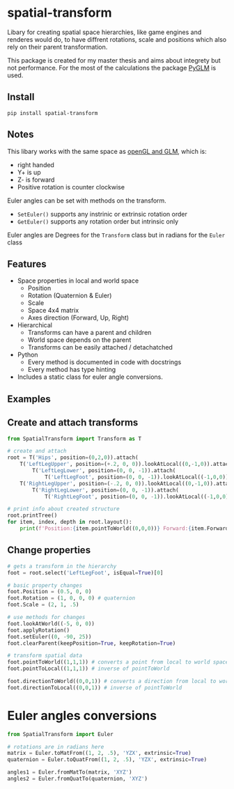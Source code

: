 # spatial-transform
Libary for creating spatial space hierarchies, like game engines and renderes would do, to have diffrent rotations, scale and positions which also rely on their parent transformation.

This package is created for my master thesis and aims about integrety but not performance. For the most of the calculations the package [PyGLM](https://github.com/Zuzu-Typ/PyGLM) is used.

## Install
``` batch
pip install spatial-transform
 ```

## Notes
This libary works with the same space as [openGL and GLM](https://www.evl.uic.edu/ralph/508S98/coordinates.html), which is:
- right handed
- Y+ is up
- Z- is forward
- Positive rotation is counter clockwise

Euler angles can be set with methods on the transform.
- ``SetEuler()`` supports any instrinic or extrinsic rotation order
- ``GetEuler()`` supports any rotation order but intrinsic only

Euler angles are Degrees for the ``Transform`` class but in radians for the ``Euler`` class

## Features
- Space properties in local and world space
    - Position
    - Rotation (Quaternion & Euler)
    - Scale
    - Space 4x4 matrix
    - Axes direction (Forward, Up, Right)
- Hierarchical
    - Transforms can have a parent and children
    - World space depends on the parent
    - Transforms can be easily attached / detachatched
- Python
    - Every method is documented in code with docstrings
    - Every method has type hinting
- Includes a static class for euler angle conversions.

## Examples
## Create and attach transforms
``` python
from SpatialTransform import Transform as T

# create and attach
root = T('Hips', position=(0,2,0)).attach(
    T('LeftLegUpper', position=(+.2, 0, 0)).lookAtLocal((0,-1,0)).attach(
        T('LeftLegLower', position=(0, 0, -1)).attach(
            T('LeftLegFoot', position=(0, 0, -1)).lookAtLocal((-1,0,0)))),
    T('RightLegUpper', position=(-.2, 0, 0)).lookAtLocal((0,-1,0)).attach(
        T('RightLegLower', position=(0, 0, -1)).attach(
            T('RightLegFoot', position=(0, 0, -1)).lookAtLocal((-1,0,0)))))

# print info about created structure
root.printTree()
for item, index, depth in root.layout():
    print(f'Position:{item.pointToWorld((0,0,0))} Forward:{item.ForwardWorld} {item.Name}')
```

## Change properties
``` python
# gets a transform in the hierarchy
foot = root.select('LeftLegFoot', isEqual=True)[0]

# basic property changes
foot.Position = (0.5, 0, 0)
foot.Rotation = (1, 0, 0, 0) # quaternion
foot.Scale = (2, 1, .5)

# use methods for changes
foot.lookAtWorld((-5, 0, 0))
foot.applyRotation()
foot.setEuler((0, -90, 25))
foot.clearParent(keepPosition=True, keepRotation=True)

# transform spatial data
foot.pointToWorld((1,1,1)) # converts a point from local to world space
foot.pointToLocal((1,1,1)) # inverse of pointToWorld

foot.directionToWorld((0,0,1)) # converts a direction from local to world space
foot.directionToLocal((0,0,1)) # inverse of pointToWorld
```

# Euler angles conversions
``` python
from SpatialTransform import Euler

# rotations are in radians here
matrix = Euler.toMatFrom((1, 2, .5), 'YZX', extrinsic=True)
quaternion = Euler.toQuatFrom((1, 2, .5), 'YZX', extrinsic=True)

angles1 = Euler.fromMatTo(matrix, 'XYZ')
angles2 = Euler.fromQuatTo(quaternion, 'XYZ')
```
